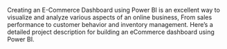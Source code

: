 Creating an E-Commerce Dashboard using Power BI is an excellent way to visualize and analyze various aspects of an online business, 
From sales performance to customer behavior and inventory management. Here’s a detailed project description for building an 
eCommerce dashboard using Power BI.
